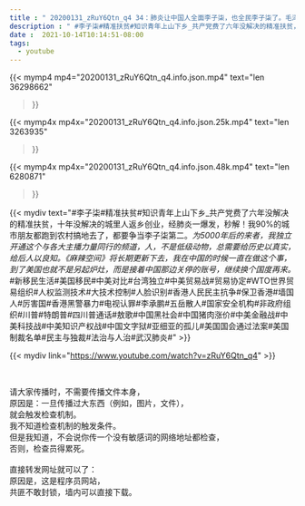 ```yaml
---
title : " 20200131_zRuY6Qtn_q4 34：肺炎让中国人全面李子柒，也全民李子柒了。毛泽东说：广阔天地，大有作为！精准扶贫失败后，肺炎来助推解决。 "
description : " #李子柒#精准扶贫#知识青年上山下乡_共产党费了六年没解决的精准扶贫，十年没解决的城里人返乡创业，经肺炎一爆发，秒解！我90%的城市朋友都跑到农村搞地去了，都要争当李子柒第二。_为5000年后的来者，我独立开通这个与各大主播力量同行的频道，人，不是低级动物，总需要给历史以真实，给后人以良知。《麻辣空间》将长期更新下去，我在中国的时候一直在做这个事，到了美国也就不是另起炉灶，而是接着中国那边关停的账号，继续换个国度再来。_#新移民生活#美国移民#中美对比#台湾独立#中美贸易战#贸易协定#WTO世界贸易组织#人权监测技术#大技术控制#人脸识别#香港人民民主抗争#保卫香港#墙国人#厉害国#香港黑警暴力#电视认罪#李承鹏#五岳散人#国家安全机构#非政府组织#川普#特朗普#四川普通话#敖歌#中国黑社会#中国猪肉涨价#中美金融战#中美科技战#中美知识产权战#中国文字狱#亚细亚的孤儿#美国国会通过法案#美国制裁名单#民主与独裁#法治与人治#武汉肺炎# "
date :  2021-10-14T10:14:51-08:00
tags:
  - youtube
---
```


{{< mymp4 mp4="20200131_zRuY6Qtn_q4.info.json.mp4" 
text="len 36298662"
>}}

{{< mymp4x  mp4x="20200131_zRuY6Qtn_q4.info.json.25k.mp4"
text="len 3263935"
>}}

{{< mymp4x  mp4x="20200131_zRuY6Qtn_q4.info.json.48k.mp4"
text="len 6280871"
>}}


{{< mydiv text="#李子柒#精准扶贫#知识青年上山下乡_共产党费了六年没解决的精准扶贫，十年没解决的城里人返乡创业，经肺炎一爆发，秒解！我90%的城市朋友都跑到农村搞地去了，都要争当李子柒第二。_为5000年后的来者，我独立开通这个与各大主播力量同行的频道，人，不是低级动物，总需要给历史以真实，给后人以良知。《麻辣空间》将长期更新下去，我在中国的时候一直在做这个事，到了美国也就不是另起炉灶，而是接着中国那边关停的账号，继续换个国度再来。_#新移民生活#美国移民#中美对比#台湾独立#中美贸易战#贸易协定#WTO世界贸易组织#人权监测技术#大技术控制#人脸识别#香港人民民主抗争#保卫香港#墙国人#厉害国#香港黑警暴力#电视认罪#李承鹏#五岳散人#国家安全机构#非政府组织#川普#特朗普#四川普通话#敖歌#中国黑社会#中国猪肉涨价#中美金融战#中美科技战#中美知识产权战#中国文字狱#亚细亚的孤儿#美国国会通过法案#美国制裁名单#民主与独裁#法治与人治#武汉肺炎#" >}}
<br>

{{< mydiv link="https://www.youtube.com/watch?v=zRuY6Qtn_q4" >}}


<br>

请大家传播时，不需要传播文件本身，<br>
原因是：一旦传播过大东西（例如，图片，文件），<br>
就会触发检查机制。<br>
我不知道检查机制的触发条件。<br>
但是我知道，不会说你传一个没有敏感词的网络地址都检查，<br>
否则，检查员得累死。<br><br>
直接转发网址就可以了：<br>
原因是，这是程序员网站，<br>
共匪不敢封锁，墙内可以直接下载。


